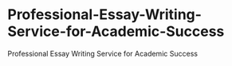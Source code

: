 # Professional-Essay-Writing-Service-for-Academic-Success
Professional Essay Writing Service for Academic Success
